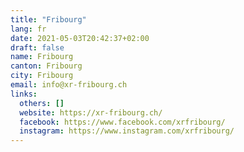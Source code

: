```yaml
---
title: "Fribourg"
lang: fr
date: 2021-05-03T20:42:37+02:00
draft: false
name: Fribourg
canton: Fribourg
city: Fribourg
email: info@xr-fribourg.ch
links:
  others: []
  website: https://xr-fribourg.ch/
  facebook: https://www.facebook.com/xrfribourg/
  instagram: https://www.instagram.com/xrfribourg/
---
```


